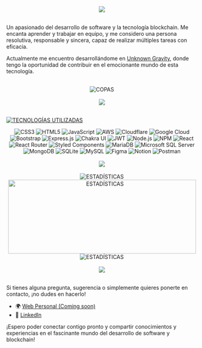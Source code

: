 <div align="center" cursor="not-allowed">
      <img src="https://i.postimg.cc/Kv5zFy3g/TITUlo-1.png">
</div>
<br>

Un apasionado del desarrollo de software y la tecnología blockchain. Me encanta aprender y trabajar en equipo, y me considero una persona resolutiva, responsable y sincera, capaz de realizar múltiples tareas con eficacia.

Actualmente me encuentro desarrollándome en [Unknown Gravity](https://www.unknowngravity.com/), donde tengo la oportunidad de contribuir en el emocionante mundo de esta tecnología.

<br>
<div align="center"> 
     <img src="https://github-profile-trophy.vercel.app/?username=duals3r&theme=nord&no-frame=false&no-bg=true&margin-w=4" alt="COPAS">
</div>
<br>

<div align="center">
      <img src="https://i.postimg.cc/MKqv4YK5/TITUlo-2.png">
</div>
<br>

[![TECNOLOGÍAS UTILIZADAS](https://i.postimg.cc/qqnM4TFr/rey3z4n04v8tkyv3q7of72d98ws8-copia.webp)](https://postimg.cc/Zvbhx1Zs)
<br>
<div align="center">
<img src="https://img.shields.io/badge/css3-%231572B6.svg?style=for-the-badge&logo=css3&logoColor=white"&borderRadius="10px" alt="CSS3" border-radius="10px">
<img src="https://img.shields.io/badge/html5-%23E34F26.svg?style=for-the-badge&logo=html5&logoColor=white" alt="HTML5">
<img src="https://img.shields.io/badge/javascript-%23323330.svg?style=for-the-badge&logo=javascript&logoColor=%23F7DF1E" alt="JavaScript">
<img src="https://img.shields.io/badge/AWS-%23FF9900.svg?style=for-the-badge&logo=amazon-aws&logoColor=white" alt="AWS">
<img src="https://img.shields.io/badge/Cloudflare-F38020?style=for-the-badge&logo=Cloudflare&logoColor=white" alt="Cloudflare">
<img src="https://img.shields.io/badge/Google%20Cloud-%234285F4.svg?style=for-the-badge&logo=google-cloud&logoColor=white" alt="Google Cloud">
<img src="https://img.shields.io/badge/bootstrap-%23563D7C.svg?style=for-the-badge&logo=bootstrap&logoColor=white" alt="Bootstrap">
<img src="https://img.shields.io/badge/express.js-%23404d59.svg?style=for-the-badge&logo=express&logoColor=%2361DAFB" alt="Express.js">
<img src="https://img.shields.io/badge/chakra-%234ED1C5.svg?style=for-the-badge&logo=chakraui&logoColor=white" alt="Chakra UI">
<img src="https://img.shields.io/badge/JWT-black?style=for-the-badge&logo=JSON%20web%20tokens" alt="JWT">
<img src="https://img.shields.io/badge/node.js-6DA55F?style=for-the-badge&logo=node.js&logoColor=white" alt="Node.js">
<img src="https://img.shields.io/badge/NPM-%23000000.svg?style=for-the-badge&logo=npm&logoColor=white" alt="NPM">
<img src="https://img.shields.io/badge/react-%2320232a.svg?style=for-the-badge&logo=react&logoColor=%2361DAFB" alt="React">
<img src="https://img.shields.io/badge/React_Router-CA4245?style=for-the-badge&logo=react-router&logoColor=white" alt="React Router">
<img src="https://img.shields.io/badge/styled--components-DB7093?style=for-the-badge&logo=styled-components&logoColor=white" alt="Styled Components">
<img src="https://img.shields.io/badge/MariaDB-003545?style=for-the-badge&logo=mariadb&logoColor=white" alt="MariaDB">
<img src="https://img.shields.io/badge/Microsoft%20SQL%20Server-CC2927?style=for-the-badge&logo=microsoft%20sql%20server&logoColor=white" alt="Microsoft SQL Server">
<img src="https://img.shields.io/badge/MongoDB-%234ea94b.svg?style=for-the-badge&logo=mongodb&logoColor=white" alt="MongoDB">
<img src="https://img.shields.io/badge/sqlite-%2307405e.svg?style=for-the-badge&logo=sqlite&logoColor=white" alt="SQLite">
<img src="https://img.shields.io/badge/mysql-%2300f.svg?style=for-the-badge&logo=mysql&logoColor=white" alt="MySQL">
<img src="https://img.shields.io/badge/figma-%23F24E1E.svg?style=for-the-badge&logo=figma&logoColor=white" alt="Figma">
<img src="https://img.shields.io/badge/Notion-%23000000.svg?style=for-the-badge&logo=notion&logoColor=white" alt="Notion">
<img src="https://img.shields.io/badge/Postman-FF6C37?style=for-the-badge&logo=postman&logoColor=white" alt="Postman">
</div>


<br>
<div align="center" cursor="not-allowed">
      <img src="https://i.postimg.cc/dQChpqkj/TITUlo-4.png">
</div>
<br>
<div align="center"> 
      <img src="https://github-readme-stats.vercel.app/api?username=duals3r&count_private=true&show_icons=true&theme=dark" alt="ESTADÍSTICAS">
      <img src="https://github-readme-streak-stats.herokuapp.com?user=DualS3r&theme=dark" width="495px" height="195px" alt="ESTADÍSTICAS">
      <img src="https://github-readme-stats.vercel.app/api/top-langs/?username=duals3r&layout=compact&theme=dark" alt="ESTADÍSTICAS">
</div>
<br>
<div align="center" cursor="not-allowed">
      <img src="https://i.postimg.cc/3wh4CzJF/TITUlo-3.png">
</div>
<br>

Si tienes alguna pregunta, sugerencia o simplemente quieres ponerte en contacto, ¡no dudes en hacerlo! 

- 🌍 [Web Personal (Coming soon)](https://www.duals3r.com)
- 🏢 [LinkedIn](https://www.linkedin.com/in/sergio-aguado/)

¡Espero poder conectar contigo pronto y compartir conocimientos y experiencias en el fascinante mundo del desarrollo de software y blockchain!

